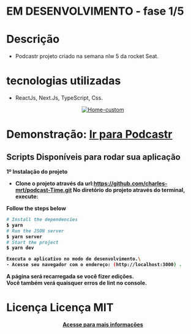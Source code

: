 # EM DESENVOLVIMENTO - fase 1/5

# Descrição
- Podcastr projeto criado na semana nlw 5 da rocket Seat.


# tecnologias utilizadas
 - ReactJs, Next.Js, TypeScript, Css.

<p align="center">
  <a href="https://podcast-time.vercel.app/" target="_blank"><img src="https://i.ibb.co/FWjz0pz/projeto-podcast-Time.png" alt="Home-custom" border="0"></a>
</p>
<h1>Demonstração:  <a href="https://podcast-time.vercel.app/" target="_blank">Ir para Podcastr</a></h1>


## Scripts Disponíveis para rodar sua aplicação

<strong> 1º </srtong>Instalação do projeto 
- Clone o projeto através da url:https://github.com/charles-mrt/podcast-Time.git 
No diretório do projeto através do terminal, execute:

Follow the steps below
```bash
# Install the dependencies
$ yarn
# Run the JSON server
$ yarn server
# Start the project
$ yarn dev

Executa o aplicativo no modo de desenvolvimento.\
- Acesse seu navegador com o endereço: (http://localhost:3000) .
```

A página será recarregada se você fizer edições. \
Você também verá quaisquer erros de lint no console.

# Licença Licença MIT
<p align="center">
  <a href="https://github.com/charles-mrt/podcastr/blob/main/README.md" target="_blank">Acesse para mais informações</a>
</p>
